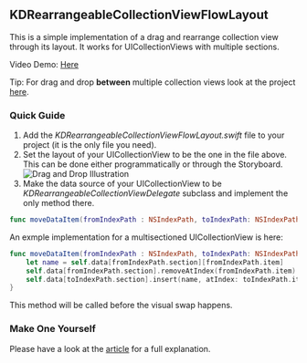 ## KDRearrangeableCollectionViewFlowLayout ##

This is a simple implementation of a drag and rearrange collection view through its layout. It works for UICollectionViews with multiple sections.

Video Demo: [Here](https://v.usetapes.com/U5UrT2ePsO)

Tip: For drag and drop **between** multiple collection views look at the project [here](https://github.com/mmick66/KDDragAndDropCollectionView).

### Quick Guide ###

1. Add the *KDRearrangeableCollectionViewFlowLayout.swift* file to your project (it is the only file you need).
2. Set the layout of your UICollectionView to be the one in the file above. This can be done either programmatically or through the Storyboard.
![Drag and Drop Illustration](http://postimg.org/image/3n8fw93l7/)
3. Make the data source of your UICollectionView to be *KDRearrangeableCollectionViewDelegate* subclass and implement the only method there.

```Swift
func moveDataItem(fromIndexPath : NSIndexPath, toIndexPath: NSIndexPath) -> Void
```

An exmple implementation for a multisectioned UICollectionView is here:

```Swift
func moveDataItem(fromIndexPath : NSIndexPath, toIndexPath: NSIndexPath) -> Void {
    let name = self.data[fromIndexPath.section][fromIndexPath.item]
    self.data[fromIndexPath.section].removeAtIndex(fromIndexPath.item)
    self.data[toIndexPath.section].insert(name, atIndex: toIndexPath.item)
}
```

This method will be called before the visual swap happens.

### Make One Yourself ###

Please have a look at the [article](http://karmadust.com/?p=5) for a full explanation.
